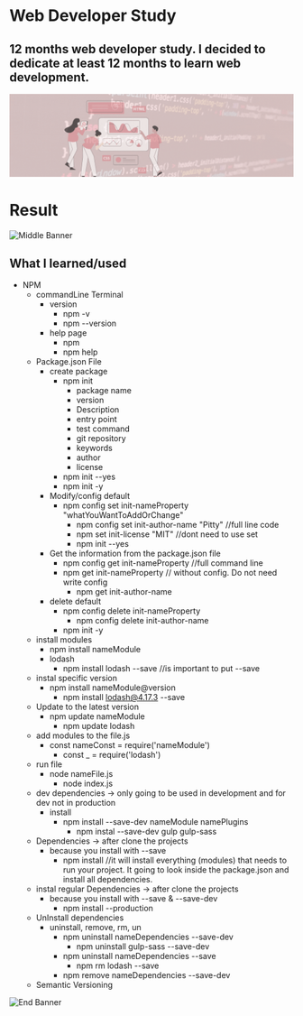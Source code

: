 # Web Developer Study
## 12 months web developer study. I decided to dedicate at least 12 months to learn web development.

![Begin Banner](Documentation/top-1200x350.gif)
 
# Result
![Middle Banner](/WDS-22_NPM-1_NPM_Crash_Course/wds-22.png)
   
## What I learned/used
* NPM
    * commandLine Terminal
        * version 
            * npm -v
            * npm --version
        * help page
            * npm
            * npm help
    * Package.json File
        * create package
            * npm init
                * package name
                * version
                * Description
                * entry point
                * test command
                * git repository
                * keywords
                * author
                * license
            * npm init --yes 
            * npm init -y 
        * Modify/config default
            * npm config set init-nameProperty "whatYouWantToAddOrChange"
                * npm config set init-author-name "Pitty" //full line code
                * npm set init-license "MIT" //dont  need to use set
                * npm init --yes
        * Get the information from the package.json file
            * npm config get init-nameProperty //full command line
            * npm get init-nameProperty // without config. Do not need write config
                * npm get init-author-name
        * delete default
            * npm config delete init-nameProperty
                * npm config delete init-author-name
            * npm init -y
    * install modules
        * npm install nameModule
        * lodash
            * npm install lodash --save //is important to put --save
    * instal specific version
        * npm  install nameModule@version
            * npm install lodash@4.17.3 --save
    * Update to the latest version
        * npm update nameModule
            * npm update lodash
    * add modules to the file.js
        * const nameConst = require('nameModule')
            * const _ = require('lodash')
    * run file
        * node nameFile.js
            * node index.js
    * dev dependencies -> only going to be used in development and for dev not in production
        * install
            * npm install --save-dev nameModule namePlugins
                * npm instal --save-dev gulp gulp-sass
    * Dependencies -> after clone the projects
        * because you install with --save
            * npm install //it will install everything (modules) that needs to run your project. It going to look inside the package.json and install all dependencies.
    * instal regular Dependencies -> after clone the projects
        * because you install with --save & --save-dev
            * npm install --production
    * UnInstall dependencies
        * uninstall, remove, rm, un
            * npm uninstall nameDependencies --save-dev
                * npm uninstall gulp-sass --save-dev
            * npm uninstall nameDependencies --save
                * npm rm lodash --save
            * npm remove nameDependencies --save-dev
    * Semantic Versioning
    




![End Banner](Documentation/botton-1200x350.gif)   
